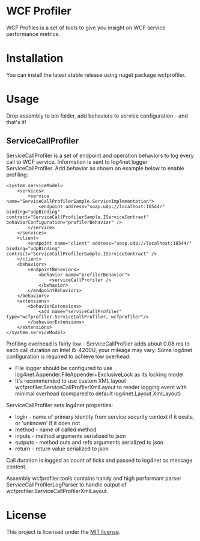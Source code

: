 WCF Profiler
============

WCF Profiles is a set of tools to give you insight on WCF service performance metrics.

Installation
============

You can install the latest stable release using nuget package wcfprofiler.

Usage
=====

Drop assembly to bin folder, add behaviors to service configuration - and that's it!

ServiceCallProfiler
-------------------

ServiceCallProfiler is a set of endpoint and operation behaviors to log every call to WCF service.
Information is sent to log4net logger ServiceCallProfiler.
Add behavior as shown on example below to enable profiling:

	<system.serviceModel>
		<services>
			<service name="ServiceCallProfilerSample.ServiceImplementation">
				<endpoint address="soap.udp://localhost:16544/" binding="udpBinding" contract="ServiceCallProfilerSample.IServiceContract" behaviorConfiguration="profilerBehavior" />
			</service>
		</services>
		<client>
			<endpoint name="client" address="soap.udp://localhost:16544/" binding="udpBinding" contract="ServiceCallProfilerSample.IServiceContract" />
		</client>
		<behaviors>
			<endpointBehaviors>
				<behavior name="profilerBehavior">
					<serviceCallProfiler />
				</behavior>
			</endpointBehaviors>
		</behaviors>
		<extensions>
			<behaviorExtensions>
				<add name="serviceCallProfiler" type="wcfprofiler.ServiceCallProfiler, wcfprofiler"/>
			</behaviorExtensions>
		</extensions>
	</system.serviceModel>

Profiling overhead is fairly low - ServiceCallProfiler adds about 0.08 ms to each call duration on Intel i5-4200U, your mileage may vary.
Some log4net configuration is required to achieve low overhead:

* File logger should be configured to use log4net.Appender.FileAppender+ExclusiveLock as its locking model
* It's recommended to use custom XML layout wcfprofiler.ServiceCallProfilerXmlLayout to render logging event with minimal overhead (compared to default log4net.Layout.XmlLayout)

ServiceCallProfiler sets log4net properties:

* login - name of primary identity from service security context if it exsits, or 'unknown' if it does not
* method - name of called method
* inputs - method arguments serialized to json
* outputs - method outs and refs arguments serialized to json
* return - return value serialized to json

Call duration is logged as count of ticks and passed to log4net as message content.

Assembly wcfprofiler.tools contains handy and high performant parser ServiceCallProfilerLogParser to handle output of wcfprofiler.ServiceCallProfilerXmlLayout.

License
=======

This project is licensed under the [MIT license](https://github.com/the-vk/wcfprofiler/blob/master/LICENSE).
